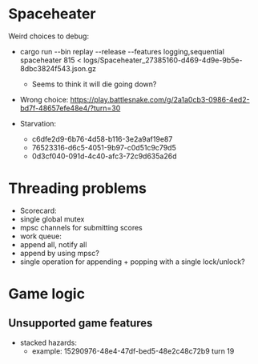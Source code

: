 # Spaceheater
Weird choices to debug:
- cargo run --bin replay --release --features logging,sequential spaceheater 815 < logs/Spaceheater_27385160-d469-4d9e-9b5e-8dbc3824f543.json.gz
  - Seems to think it will die going down?
- Wrong choice: https://play.battlesnake.com/g/2a1a0cb3-0986-4ed2-bd7f-48657efe48e4/?turn=30

- Starvation:
  - c6dfe2d9-6b76-4d58-b116-3e2a9af19e87
  - 76523316-d6c5-4051-9b97-c0d51c9c79d5
  - 0d3cf040-091d-4c40-afc3-72c9d635a26d

# Threading problems
- Scorecard:
 - single global mutex
 - mpsc channels for submitting scores
- work queue:
 - append all, notify all
 - append by using mpsc?
 - single operation for appending + popping with a single lock/unlock?

# Game logic
## Unsupported game features
- stacked hazards:
  - example: 15290976-48e4-47df-bed5-48e2c48c72b9 turn 19
  
